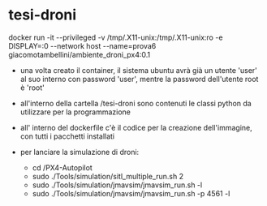 # tesi-droni
docker run -it --privileged -v /tmp/.X11-unix:/tmp/.X11-unix:ro -e DISPLAY=:0 --network host --name=prova6 giacomotambellini/ambiente_droni_px4:0.1

- una volta creato il container, il sistema ubuntu avrà già un utente 'user' al suo interno con password 'user', mentre la password dell'utente root è 'root'

- all'interno della cartella /tesi-droni sono contenuti le classi python da utilizzare per la programmazione

- all' interno del dockerfile c'è il codice per la creazione dell'immagine, con tutti i pacchetti installati

- per lanciare la simulazione di droni:
  - cd /PX4-Autopilot
  - sudo ./Tools/simulation/sitl_multiple_run.sh 2
  - sudo ./Tools/simulation/jmavsim/jmavsim_run.sh -l
  - sudo ./Tools/simulation/jmavsim/jmavsim_run.sh -p 4561 -l


